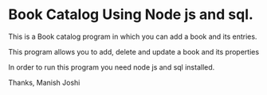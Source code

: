 # Book Catalog Using Node js and sql.

This is a Book catalog program in which you can add a book and its entries.

This program allows you to add, delete and update a book and its properties 

In order to run this program you need node js and sql installed.

Thanks,
Manish Joshi
